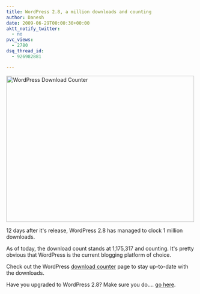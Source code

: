 ```yaml
---
title: WordPress 2.8, a million downloads and counting
author: Danesh
date: 2009-06-29T00:00:30+00:00
aktt_notify_twitter:
  - no
pvc_views:
  - 2780
dsq_thread_id:
  - 926982881

---
```

[<img loading="lazy" class="alignnone size-medium wp-image-1566" title="WordPress Download Counter" src="/wp-content/uploads/2009/06/WordPress-Download-Counter-500x389.png" alt="WordPress Download Counter" width="500" height="389" srcset="/wp-content/uploads/2009/06/WordPress-Download-Counter-500x389.png 500w, /wp-content/uploads/2009/06/WordPress-Download-Counter.png 811w" sizes="(max-width: 500px) 100vw, 500px" />][1]

12 days after it's release, WordPress 2.8 has managed to clock 1 million downloads.

As of today, the download count stands at 1,175,317 and counting. It's pretty obvious that WordPress is the current blogging platform of choice.

Check out the WordPress [download counter][2] page to stay up-to-date with the downloads.

Have you upgraded to WordPress 2.8? Make sure you do.... [go here][3].

 [1]: /wp-content/uploads/2009/06/WordPress-Download-Counter.png
 [2]: http://wordpress.org/download/counter/
 [3]: http://wordpress.org/